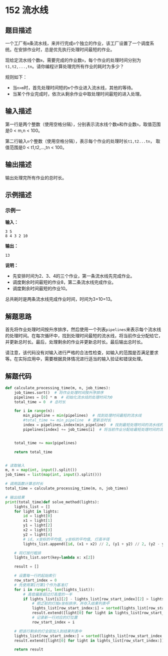 # 152 流水线

## 题目描述

一个工厂有`m`条流水线，来并行完成`n`个独立的作业，该工厂设置了一个调度系统。在安排作业时，总是优先执行处理时间最短的作业。

现给定流水线个数`m`，需要完成的作业数`n`，每个作业的处理时间分别为`t1,t2,...,tn`。请你编程计算处理完所有作业的耗时为多少？

规则如下：
- 当`n>m`时，首先处理时间短的`m`个作业进入流水线，其他的等待。
- 当某个作业完成时，依次从剩余作业中取处理时间最短的进入处理。

## 输入描述

第一行是两个整数（使用空格分隔），分别表示流水线个数`m`和作业数`n`，取值范围是0 < m,n < 100。

第二行输入`n`个整数（使用空格分隔），表示每个作业的处理时长`t1,t2...tn`， 取值范围是0 < t1,t2,...,tn < 100。

## 输出描述

输出处理完所有作业的总时长。 

## 示例描述

### 示例一

**输入：**

```text
3 5
8 4 3 2 10
```

**输出：**

```text
13
```

**说明：**

- 先安排时间为2、3、4的三个作业，第一条流水线先完成作业。
- 调度剩余时间最短的作业8，第二条流水线完成作业。
- 调度剩余时间最短的作业10。

总共耗时是两条流水线完成作业时间，时间为3+10=13。

## 解题思路

首先将作业处理时间按升序排序，然后使用一个列表`pipelines`来表示每个流水线的处理时间。在每次循环中，找到处理时间最短的流水线，将当前作业分配给它，并更新总时长。最后，处理剩余的作业并更新总时长。最后输出总时长。

请注意，该代码没有对输入进行严格的合法性检查，如输入的范围是否满足要求等。在实际应用中，需要根据具体情况进行适当的输入验证和错误处理。

## 解题代码

```python
def calculate_processing_time(m, n, job_times):
    job_times.sort()  # 将作业处理时间按升序排序
    pipelines = [0] * m  # 初始化流水线的处理时间为0
    total_time = 0  # 总时长

    for i in range(n):
        min_pipeline = min(pipelines)  # 找到处理时间最短的流水线
        #total_time += min_pipeline  # 更新总时长
        index = pipelines.index(min_pipeline)  # 找到最短处理时间的流水线的索引
        pipelines[index] += job_times[i]  # 将当前作业分配给最短处理时间的流水线


    total_time += max(pipelines)

    return total_time


# 读取输入
m, n = map(int, input().split())
job_times = list(map(int, input().split()))

# 调用函数计算总时长
total_time = calculate_processing_time(m, n, job_times)

# 输出结果
print(total_time)def solve_method(lights):
    lights_list = []
    for light in lights:
        id = light[0]
        x1 = light[1]
        y1 = light[2]
        x2 = light[3]
        y2 = light[4]
        # id, x坐标的平均值, y坐标的平均值, 灯高半径
        lights_list.append([id, (x1 + x2) // 2, (y1 + y2) // 2, (y2 - y1) // 2])

    # 将灯按行粗排
    lights_list.sort(key=lambda x: x[2])

    result = []

    # 设置每一行的起始索引
    row_start_index = 0
    # 先使用第1行第1个作为基准灯
    for i in range(1, len(lights_list)):
        # 高低偏差超过灯高度的一半
        if lights_list[i][2] - lights_list[row_start_index][2] > lights_list[row_start_index][3]:
            # 把之前的灯按x坐标排序，并存入结果列表中
            lights_list[row_start_index:i] = sorted(lights_list[row_start_index:i], key=lambda x: x[1])
            result.extend([light[0] for light in lights_list[row_start_index:i]])
            # 记录新一行对应的灯位置
            row_start_index = i

    # 把该行剩余的灯全部加入到结果列表中
    lights_list[row_start_index:] = sorted(lights_list[row_start_index:], key=lambda x: x[1])
    result.extend([light[0] for light in lights_list[row_start_index:]])

    return result
```

